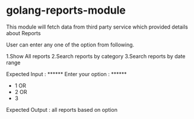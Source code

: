 # golang-reports-module

This module will fetch data from third party service which provided details about Reports
  
  User can enter any one of the option from following.
  
   1.Show All reports
   2.Search reports by category
   3.Search reports by date range

 Expected Input :
 ****** Enter your option : ******
 * 1  OR
 * 2 OR
 * 3

 Expected Output : all reports based on option
